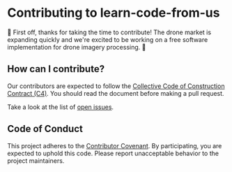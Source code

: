 # Contributing to learn-code-from-us

:tada: First off, thanks for taking the time to contribute! The drone market is expanding quickly and we're excited to be working on a free software implementation for drone imagery processing. :tada:

## How can I contribute?

Our contributors are expected to follow the [Collective Code of Construction Contract (C4)](https://rfc.zeromq.org/spec:42/C4/). You should read the document before making a pull request.

Take a look at the list of [open issues](https://github.com/aspittel/learn-code-from-us/issues).

## Code of Conduct

This project adheres to the [Contributor Covenant](CONDUCT.md). By participating, you are expected to uphold this code. Please report unacceptable behavior to the project maintainers.
